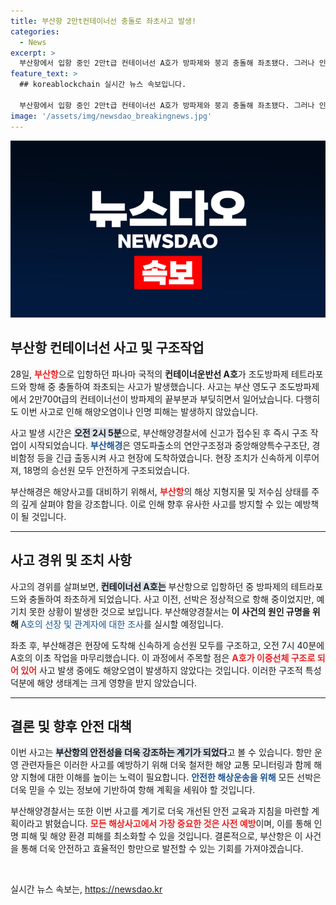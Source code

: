 ```yaml
---
title: 부산항 2만t컨테이너선 충돌로 좌초사고 발생!
categories:
  - News
excerpt: >
  부산항에서 입항 중인 2만t급 컨테이너선 A호가 방파제와 붕괴 충돌해 좌초됐다. 그러나 인명 피해는 없고 해양오염도 발생하지 않았다. 해경의 긴급 구조로 승선원 18명은 무사히 구조되었으며, 사고 경위를 조사 중이다.
feature_text: >
  ## koreablockchain 실시간 뉴스 속보입니다.

  부산항에서 입항 중인 2만t급 컨테이너선 A호가 방파제와 붕괴 충돌해 좌초됐다. 그러나 인명 피해는 없고 해양오염도 발생하지 않았다. 해경의 긴급 구조로 승선원 18명은 무사히 구조되었으며, 사고 경위를 조사 중이다.
image: '/assets/img/newsdao_breakingnews.jpg'
---
```


<p><img src="/assets/img/newsdao_breakingnews.jpg" alt="koreablockchain 속보" /></p>

<h2 data-ke-size="size26">부산항 컨테이너선 사고 및 구조작업</h2>

<p data-ke-size="size16">28일, <b><span style="color: #ee2323;">부산항</span></b>으로 입항하던 파나마 국적의 <b>컨테이너운반선 A호</b>가 조도방파제 테트라포드와 항해 중 충돌하여 좌초되는 사고가 발생했습니다. 사고는 부산 영도구 조도방파제에서 2만700t급의 컨테이너선이 방파제의 끝부분과 부딪히면서 일어났습니다. 다행히도 이번 사고로 인해 해양오염이나 인명 피해는 발생하지 않았습니다.</p>

<p data-ke-size="size16">사고 발생 시간은 <b><span style="background-color: #21538527;">오전 2시 5분</span></b>으로, 부산해양경찰서에 신고가 접수된 후 즉시 구조 작업이 시작되었습니다. <b><span style="color: #1a5490;">부산해경</span></b>은 영도파출소의 연안구조정과 중앙해양특수구조단, 경비함정 등을 긴급 출동시켜 사고 현장에 도착하였습니다. 현장 조치가 신속하게 이루어져, 18명의 승선원 모두 안전하게 구조되었습니다.</p>

<p data-ke-size="size16">부산해경은 해양사고를 대비하기 위해서, <b><span style="color: #ee2323;">부산항</span></b>의 해상 지형지물 및 저수심 상태를 주의 깊게 살펴야 함을 강조합니다. 이로 인해 향후 유사한 사고를 방지할 수 있는 예방책이 될 것입니다.</p>

<hr>

<h2 data-ke-size="size26">사고 경위 및 조치 사항</h2>

<p data-ke-size="size16">사고의 경위를 살펴보면, <b><span style="background-color: #21538527;">컨테이너선 A호는</span></b> 부산항으로 입항하던 중 방파제의 테트라포드와 충돌하여 좌초하게 되었습니다. 사고 이전, 선박은 정상적으로 항해 중이었지만, 예기치 못한 상황이 발생한 것으로 보입니다. 부산해양경찰서는 <b>이 사건의 원인 규명을 위해 </b><span style="color: #1a5490;">A호의 선장 및 관계자에 대한 조사</span>를 실시할 예정입니다.</p>

<p data-ke-size="size16">좌초 후, 부산해경은 현장에 도착해 신속하게 승선원 모두를 구조하고, 오전 7시 40분에 A호의 이초 작업을 마무리했습니다. 이 과정에서 주목할 점은 <b><span style="color: #ee2323;">A호가 이중선체 구조로 되어 있어</span></b> 사고 발생 중에도 해양오염이 발생하지 않았다는 것입니다. 이러한 구조적 특성 덕분에 해양 생태계는 크게 영향을 받지 않았습니다.</p>

<hr>

<h2 data-ke-size="size26">결론 및 향후 안전 대책</h2>

<p data-ke-size="size16">이번 사고는 <b><span style="background-color: #21538527;">부산항의 안전성을 더욱 강조하는 계기가 되었다</span></b>고 볼 수 있습니다. 항만 운영 관련자들은 이러한 사고를 예방하기 위해 더욱 철저한 해양 교통 모니터링과 함께 해양 지형에 대한 이해를 높이는 노력이 필요합니다. <b><span style="color: #1a5490;">안전한 해상운송을 위해</span></b> 모든 선박은 더욱 믿을 수 있는 정보에 기반하여 항해 계획을 세워야 할 것입니다.</p>

<p data-ke-size="size16">부산해양경찰서는 또한 이번 사고를 계기로 더욱 개선된 안전 교육과 지침을 마련할 계획이라고 밝혔습니다. <b><span style="color: #ee2323;">모든 해상사고에서 가장 중요한 것은 사전 예방</span></b>이며, 이를 통해 인명 피해 및 해양 환경 피해를 최소화할 수 있을 것입니다. 결론적으로, 부산항은 이 사건을 통해 더욱 안전하고 효율적인 항만으로 발전할 수 있는 기회를 가져야겠습니다.</p>

<p data-ke-size="size16">&nbsp;</p>
실시간 뉴스 속보는, <a href="https://newsdao.kr" rel="dofollow">https://newsdao.kr</a>


